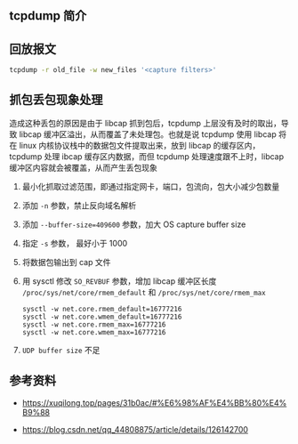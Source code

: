 ## tcpdump 简介

## 回放报文

```bash
tcpdump -r old_file -w new_files '<capture filters>'
```

## 抓包丢包现象处理

造成这种丢包的原因是由于 libcap 抓到包后，tcpdump 上层没有及时的取出，导致 libcap 缓冲区溢出，从而覆盖了未处理包。也就是说 tcpdump 使用 libcap 将在 linux 内核协议栈中的数据包文件提取出来，放到 libcap 的缓存区内，tcpdump 处理 ibcap 缓存区内数据，而但 tcpdump 处理速度跟不上时，libcap 缓冲区内容就会被覆盖，从而产生丢包现象

1. 最小化抓取过滤范围，即通过指定网卡，端口，包流向，包大小减少包数量

2. 添加 `-n` 参数，禁止反向域名解析

3. 添加 `--buffer-size=409600` 参数，加大 OS capture buffer size

4. 指定 `-s` 参数， 最好小于 1000

5. 将数据包输出到 cap 文件

6. 用 sysctl 修改 `SO_REVBUF` 参数，增加 libcap 缓冲区长度 `/proc/sys/net/core/rmem_default` 和 `/proc/sys/net/core/rmem_max`

   ```
   sysctl -w net.core.rmem_default=16777216
   sysctl -w net.core.wmem_default=16777216
   sysctl -w net.core.rmem_max=16777216
   sysctl -w net.core.wmem_max=16777216
   ```

7. `UDP buffer size` 不足

## 参考资料

- <https://xuqilong.top/pages/31b0ac/#%E6%98%AF%E4%BB%80%E4%B9%88>

- <https://blog.csdn.net/qq_44808875/article/details/126142700>